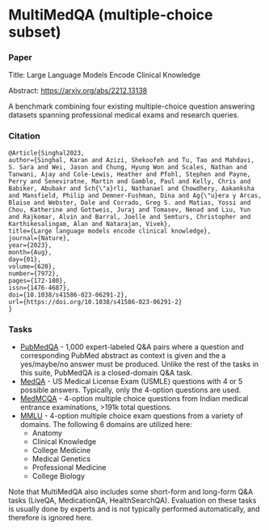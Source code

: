 # MultiMedQA (multiple-choice subset)

### Paper

Title: Large Language Models Encode Clinical Knowledge

Abstract: https://arxiv.org/abs/2212.13138

A benchmark combining four existing multiple-choice question answering datasets spanning professional medical exams and research queries.

### Citation

```
﻿@Article{Singhal2023,
author={Singhal, Karan and Azizi, Shekoofeh and Tu, Tao and Mahdavi, S. Sara and Wei, Jason and Chung, Hyung Won and Scales, Nathan and Tanwani, Ajay and Cole-Lewis, Heather and Pfohl, Stephen and Payne, Perry and Seneviratne, Martin and Gamble, Paul and Kelly, Chris and Babiker, Abubakr and Sch{\"a}rli, Nathanael and Chowdhery, Aakanksha and Mansfield, Philip and Demner-Fushman, Dina and Ag{\"u}era y Arcas, Blaise and Webster, Dale and Corrado, Greg S. and Matias, Yossi and Chou, Katherine and Gottweis, Juraj and Tomasev, Nenad and Liu, Yun and Rajkomar, Alvin and Barral, Joelle and Semturs, Christopher and Karthikesalingam, Alan and Natarajan, Vivek},
title={Large language models encode clinical knowledge},
journal={Nature},
year={2023},
month={Aug},
day={01},
volume={620},
number={7972},
pages={172-180},
issn={1476-4687},
doi={10.1038/s41586-023-06291-2},
url={https://doi.org/10.1038/s41586-023-06291-2}
}
```

### Tasks

* [PubMedQA](https://pubmedqa.github.io/) - 1,000 expert-labeled Q&A pairs where a question and corresponding PubMed abstract as context is given and the a yes/maybe/no answer must be produced. Unlike the rest of the tasks in this suite, PubMedQA is a closed-domain Q&A task.
* [MedQA](https://github.com/jind11/MedQA) - US Medical License Exam (USMLE) questions with 4 or 5 possible answers. Typically, only the 4-option questions are used.
* [MedMCQA](https://medmcqa.github.io/) - 4-option multiple choice questions from Indian medical entrance examinations, >191k total questions.
* [MMLU](https://arxiv.org/abs/2009.03300) - 4-option multiple choice exam questions from a variety of domains. The following 6 domains are utilized here:
    * Anatomy
    * Clinical Knowledge
    * College Medicine
    * Medical Genetics
    * Professional Medicine
    * College Biology

Note that MultiMedQA also includes some short-form and long-form Q&A tasks (LiveQA, MedicationQA, HealthSearchQA). Evaluation on these tasks is usually done by experts and is not typically performed automatically, and therefore is ignored here.
